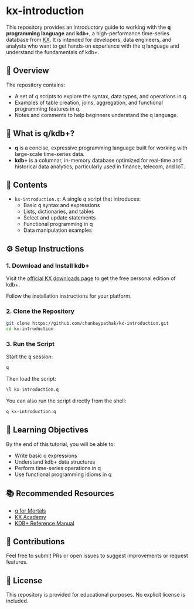 # kx-introduction

This repository provides an introductory guide to working with the **q programming language** and **kdb+**, a high-performance time-series database from [KX](https://kx.com/). It is intended for developers, data engineers, and analysts who want to get hands-on experience with the q language and understand the fundamentals of kdb+.

## 📘 Overview

The repository contains:

- A set of q scripts to explore the syntax, data types, and operations in q.
- Examples of table creation, joins, aggregation, and functional programming features in q.
- Notes and comments to help beginners understand the q language.

## 🧠 What is q/kdb+?

- **q** is a concise, expressive programming language built for working with large-scale time-series data.
- **kdb+** is a columnar, in-memory database optimized for real-time and historical data analytics, particularly used in finance, telecom, and IoT.

## 📁 Contents

- `kx-introduction.q`: A single q script that introduces:
  - Basic q syntax and expressions
  - Lists, dictionaries, and tables
  - Select and update statements
  - Functional programming in q
  - Data manipulation examples

## ⚙️ Setup Instructions

### 1. Download and Install kdb+

Visit the [official KX downloads page](https://kx.com/developers/) to get the free personal edition of kdb+.

Follow the installation instructions for your platform.

### 2. Clone the Repository

```bash
git clone https://github.com/chankeypathak/kx-introduction.git
cd kx-introduction
```

### 3. Run the Script

Start the q session:

```bash
q
```

Then load the script:

```q
\l kx-introduction.q
```

You can also run the script directly from the shell:

```bash
q kx-introduction.q
```

## 🧪 Learning Objectives

By the end of this tutorial, you will be able to:

- Write basic q expressions
- Understand kdb+ data structures
- Perform time-series operations in q
- Use functional programming idioms in q

## 📚 Recommended Resources

- [q for Mortals](https://code.kx.com/q4m3/)
- [KX Academy](https://kx.com/academy/)
- [KDB+ Reference Manual](https://code.kx.com/q/)

## 🤝 Contributions

Feel free to submit PRs or open issues to suggest improvements or request features.

## 📝 License

This repository is provided for educational purposes. No explicit license is included.
